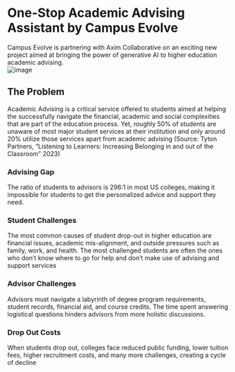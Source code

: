 # One-Stop Academic Advising Assistant by Campus Evolve 
Campus Evolve is partnering with Axim Collaborative on an exciting new project aimed at bringing the power of generative AI to higher education academic advising.  
![image](https://github.com/CampusGPT-ai/GAI_Academic_Adivising_Assistant_MVP/assets/142542882/c3a2215e-12b2-486b-a175-47a892dbac3f)

## The Problem
Academic Advising is a critical service offered to students aimed at helping the successfully navigate the financial, academic and social complexities that are part of the education process.  Yet, roughly 50% of students are unaware of most major student services at their institution and only around 20% utilize those services apart from academic advising (Source: Tyton Partners, “Listening to Learners: Increasing Belonging in and out of the Classroom” 2023​) 

### Advising Gap
​​The ratio of students to advisors is 296:1 in most US colleges, making it impossible for students to get the personalized advice and support they need.

### Student Challenges 
The most common causes of student drop-out in higher education are financial issues, academic mis-alignment, and outside pressures such as family, work, and health. The most challenged students are often the ones who don’t know where to go for help and don’t make use of advising and support services

### Advisor Challenges
Advisors must navigate a labyrinth of degree program requirements, student records, financial aid, and course credits. The time spent answering logistical questions hinders advisors from more holistic discussions.

### Drop Out Costs
When students drop out, colleges face reduced public funding, lower tuition fees, higher recruitment costs, and many more challenges, creating a cycle of decline
